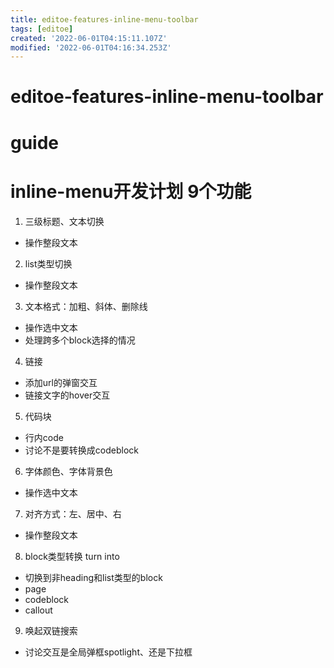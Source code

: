 ```yaml
---
title: editoe-features-inline-menu-toolbar
tags: [editoe]
created: '2022-06-01T04:15:11.107Z'
modified: '2022-06-01T04:16:34.253Z'
---
```


# editoe-features-inline-menu-toolbar

# guide

# inline-menu开发计划 9个功能
1. 三级标题、文本切换
  - 操作整段文本
2. list类型切换
  - 操作整段文本
3. 文本格式：加粗、斜体、删除线
  - 操作选中文本
  - 处理跨多个block选择的情况
4. 链接
  - 添加url的弹窗交互
  - 链接文字的hover交互
5. 代码块
  - 行内code
  - 讨论不是要转换成codeblock
6. 字体颜色、字体背景色
  - 操作选中文本
7. 对齐方式：左、居中、右
  - 操作整段文本
8. block类型转换 turn into
  - 切换到非heading和list类型的block
  - page
  - codeblock
  - callout
9. 唤起双链搜索
  - 讨论交互是全局弹框spotlight、还是下拉框
